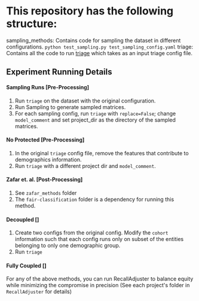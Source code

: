 # This repository has the following structure:
sampling_methods: Contains code for sampling the dataset in different configurations.
``python test_sampling.py test_sampling_config.yaml``
triage: Contains all the code to run [triage](https://github.com/dssg/triage) which takes as an input triage config file.

## Experiment Running Details

#### Sampling Runs [Pre-Processing]

1. Run `triage` on the dataset with the original configuration.
2. Run Sampling to generate sampled matrices.
3. For each sampling config, run `triage` with `replace=False`; change `model_comment` and set project_dir as the directory of the sampled matrices.

#### No Protected [Pre-Processing]
1. In the original `triage` config file, remove the features that contribute to demographics information.
2. Run `triage` with a different project dir and `model_comment`.

#### Zafar et. al. [Post-Processing]
1. See `zafar_methods` folder
2. The `fair-classification` folder is a dependency for running this method.

#### Decoupled []
1. Create two configs from the original config. Modify the `cohort` information such that each config runs only on subset of the entities belonging to only one demographic group.
2. Run `triage`

#### Fully Coupled []



For any of the above methods, you can run RecallAdjuster to balance equity while minimizing the compromise in precision (See each project's folder in `RecallAdjuster` for details)
